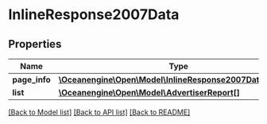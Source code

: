# InlineResponse2007Data

## Properties
Name | Type | Description | Notes
------------ | ------------- | ------------- | -------------
**page_info** | [**\Oceanengine\Open\Model\InlineResponse2007DataPageInfo**](InlineResponse2007DataPageInfo.md) |  | 
**list** | [**\Oceanengine\Open\Model\AdvertiserReport[]**](AdvertiserReport.md) |  | 

[[Back to Model list]](../README.md#documentation-for-models) [[Back to API list]](../README.md#documentation-for-api-endpoints) [[Back to README]](../README.md)


